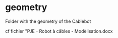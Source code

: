 # geometry
 Folder with the geometry of the Cablebot

cf fichier "PJE - Robot à câbles - Modèlisation.docx
